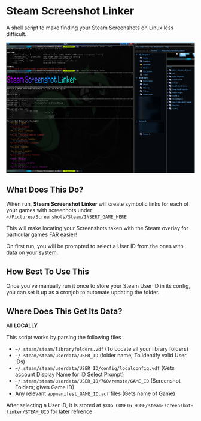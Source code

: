 # Steam Screenshot Linker
A shell script to make finding your Steam Screenshots on Linux less difficult.

![Showcase Image](./showcase.png)

## What Does This Do?
When run, **Steam Screenshot Linker** will create symbolic links for each of your games with screenhots under `~/Pictures/Screenshots/Steam/INSERT_GAME_HERE`

This will make locating your Screenshots taken with the Steam overlay for particular games FAR easier!

On first run, you will be prompted to select a User ID from the ones with data on your system.

## How Best To Use This
Once you've manually run it once to store your Steam User ID in its config, you can set it up as a cronjob to automate updating the folder.

## Where Does This Get Its Data?
All **LOCALLY**

This script works by parsing the following files
* `~/.steam/steam/libraryfolders.vdf` (To Locate all your library folders)
* `~/.steam/steam/userdata/USER_ID` (folder name; To identify valid User IDs)
* `~/.steam/steam/userdata/USER_ID/config/localconfig.vdf` (Gets account Display Name for ID Select Prompt)
* `~/.steam/steam/userdata/USER_ID/760/remote/GAME_ID` (Screenshot Folders; gives Game ID)
* Any relevant `appmanifest_GAME_ID.acf` files (Gets name of Game)

After selecting a User ID, it is stored at
`$XDG_CONFIG_HOME/steam-screenshot-linker/STEAM_UID`
for later refrence
